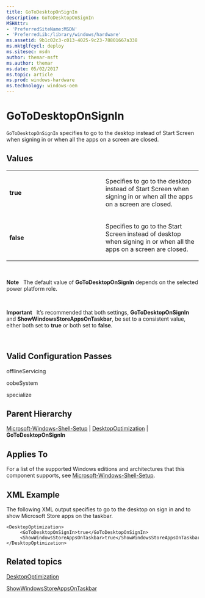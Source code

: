 ```yaml
---
title: GoToDesktopOnSignIn
description: GoToDesktopOnSignIn
MSHAttr:
- 'PreferredSiteName:MSDN'
- 'PreferredLib:/library/windows/hardware'
ms.assetid: 9b1c02c3-c013-4025-9c23-78801667a338
ms.mktglfcycl: deploy
ms.sitesec: msdn
author: themar-msft
ms.author: themar
ms.date: 05/02/2017
ms.topic: article
ms.prod: windows-hardware
ms.technology: windows-oem
---
```


# GoToDesktopOnSignIn


`GoToDesktopOnSignIn` specifies to go to the desktop instead of Start Screen when signing in or when all the apps on a screen are closed.

## Values


<table>
<colgroup>
<col width="50%" />
<col width="50%" />
</colgroup>
<tbody>
<tr class="odd">
<td><p><strong>true</strong></p></td>
<td><p>Specifies to go to the desktop instead of Start Screen when signing in or when all the apps on a screen are closed.</p></td>
</tr>
<tr class="even">
<td><p><strong>false</strong></p></td>
<td><p>Specifies to go to the Start Screen instead of desktop when signing in or when all the apps on a screen are closed.</p></td>
</tr>
</tbody>
</table>

 

**Note**  
The default value of **GoToDesktopOnSignIn** depends on the selected power platform role.

 

**Important**  
It’s recommended that both settings, **GoToDesktopOnSignIn** and **ShowWindowsStoreAppsOnTaskbar**, be set to a consistent value, either both set to **true** or both set to **false**.

 

## Valid Configuration Passes


offlineServicing

oobeSystem

specialize

## Parent Hierarchy


[Microsoft-Windows-Shell-Setup](microsoft-windows-shell-setup.md) | [DesktopOptimization](microsoft-windows-shell-setup-desktopoptimization.md) | **GoToDesktopOnSignIn**

## Applies To


For a list of the supported Windows editions and architectures that this component supports, see [Microsoft-Windows-Shell-Setup](microsoft-windows-shell-setup.md).

## XML Example


The following XML output specifies to go to the desktop on sign in and to show Microsoft Store apps on the taskbar.

```
<DesktopOptimization>
     <GoToDesktopOnSignIn>true</GoToDesktopOnSignIn>
     <ShowWindowsStoreAppsOnTaskbar>true</ShowWindowsStoreAppsOnTaskbar>
</DesktopOptimization>
```

## Related topics


[DesktopOptimization](microsoft-windows-shell-setup-desktopoptimization.md)

[ShowWindowsStoreAppsOnTaskbar](microsoft-windows-shell-setup-desktopoptimization-showwindowsstoreappsontaskbar.md)

 

 







